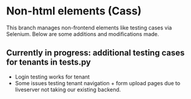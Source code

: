 # Non-html elements (Cass)
This branch manages non-frontend elements like testing cases via Selenium. Below are some additions and modifications made. 

## Currently in progress: additional testing cases for tenants in tests.py
- Login testing works for tenant
- Some issues testing tenant navigation + form upload pages due to liveserver not taking our existing backend.
